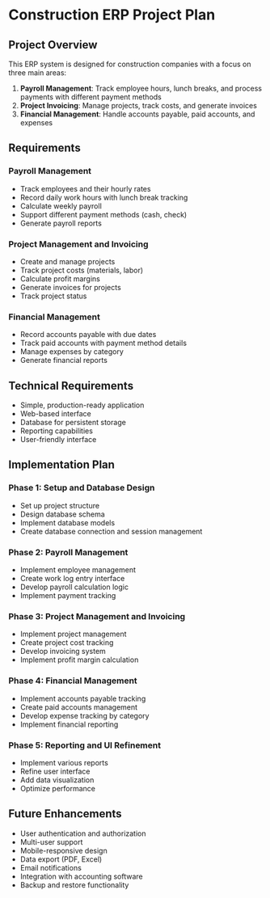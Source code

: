 # Construction ERP Project Plan

## Project Overview

This ERP system is designed for construction companies with a focus on three main areas:

1. **Payroll Management**: Track employee hours, lunch breaks, and process payments with different payment methods
2. **Project Invoicing**: Manage projects, track costs, and generate invoices
3. **Financial Management**: Handle accounts payable, paid accounts, and expenses

## Requirements

### Payroll Management

- Track employees and their hourly rates
- Record daily work hours with lunch break tracking
- Calculate weekly payroll
- Support different payment methods (cash, check)
- Generate payroll reports

### Project Management and Invoicing

- Create and manage projects
- Track project costs (materials, labor)
- Calculate profit margins
- Generate invoices for projects
- Track project status

### Financial Management

- Record accounts payable with due dates
- Track paid accounts with payment method details
- Manage expenses by category
- Generate financial reports

## Technical Requirements

- Simple, production-ready application
- Web-based interface
- Database for persistent storage
- Reporting capabilities
- User-friendly interface

## Implementation Plan

### Phase 1: Setup and Database Design

- Set up project structure
- Design database schema
- Implement database models
- Create database connection and session management

### Phase 2: Payroll Management

- Implement employee management
- Create work log entry interface
- Develop payroll calculation logic
- Implement payment tracking

### Phase 3: Project Management and Invoicing

- Implement project management
- Create project cost tracking
- Develop invoicing system
- Implement profit margin calculation

### Phase 4: Financial Management

- Implement accounts payable tracking
- Create paid accounts management
- Develop expense tracking by category
- Implement financial reporting

### Phase 5: Reporting and UI Refinement

- Implement various reports
- Refine user interface
- Add data visualization
- Optimize performance

## Future Enhancements

- User authentication and authorization
- Multi-user support
- Mobile-responsive design
- Data export (PDF, Excel)
- Email notifications
- Integration with accounting software
- Backup and restore functionality

